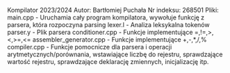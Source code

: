 Kompilator 2023/2024
Autor: Bartłomiej Puchała
Nr indeksu: 268501
Pliki:
main.cpp - Uruchamia cały program kompilatora, wywołuje funkcję z parsera, która rozpoczyna parsing
lexer.l - Analiza leksykalna tokenów
parser.y - Plik parsera
conditioner.cpp - Funkcje implementujące =,!=,>,<,>=,<=
assembler_generator.cpp - Funkcje implementujące +,-,*,/,%
compiler.cpp - Funkcje pomocnicze dla parsera i operacji arytmetycznych/porównania, wstawiające liczbę do rejestru, sprawdzające wartość rejestru, sprawdzające deklarację zmiennych, inicjalizację itp.
 
